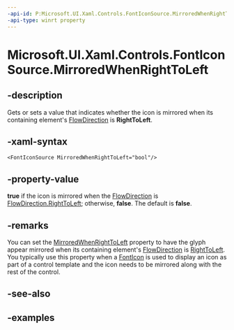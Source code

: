 ```yaml
---
-api-id: P:Microsoft.UI.Xaml.Controls.FontIconSource.MirroredWhenRightToLeft
-api-type: winrt property
---
```


<!-- Property syntax.
public bool MirroredWhenRightToLeft { get;  set; }
-->

# Microsoft.UI.Xaml.Controls.FontIconSource.MirroredWhenRightToLeft

## -description

Gets or sets a value that indicates whether the icon is mirrored when its containing element's [FlowDirection](../windows.ui.xaml/frameworkelement_flowdirection.md) is **RightToLeft**.

## -xaml-syntax

```xaml
<FontIconSource MirroredWhenRightToLeft="bool"/>
```

## -property-value

**true** if the icon is mirrored when the [FlowDirection](../windows.ui.xaml/frameworkelement_flowdirection.md) is [FlowDirection.RightToLeft](../windows.ui.xaml/flowdirection.md); otherwise, **false**. The default is **false**.

## -remarks

You can set the [MirroredWhenRightToLeft](fonticon_mirroredwhenrighttoleft.md) property to have the glyph appear mirrored when its containing element's [FlowDirection](../windows.ui.xaml/frameworkelement_flowdirection.md) is [RightToLeft](../windows.ui.xaml/flowdirection.md). You typically use this property when a [FontIcon](fonticon.md) is used to display an icon as part of a control template and the icon needs to be mirrored along with the rest of the control.

## -see-also

## -examples

